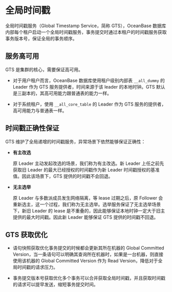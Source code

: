 # 全局时间戳

全局时间戳服务（Global Timestamp Service，简称 GTS），OceanBase 数据库内部每个租户启动一个全局时间戳服务，事务提交时通过本租户的时间戳服务获取事务版本号，保证全局的事务顺序。

## 服务高可用

GTS 是集群的核心，需要保证高可用。

* 对于用户租户而言，OceanBase 数据库使用租户级别内部表 `__all_dummy` 的 Leader 作为 GTS 服务提供者，时间来源于该 leader 的本地时钟。GTS 默认是三副本的，其高可用能力跟普通表的能力一样。

* 对于系统租户，使用 `__all_core_table` 的 Leader 作为 GTS 服务的提供者，高可用能力与普通表一样。

## 时间戳正确性保证

GTS 维护了全局递增的时间戳服务，异常场景下依然能够保证正确性：

* **有主改选**

  原 Leader 主动发起改选的场景，我们称为有主改选。新 Leader 上任之前先获取旧 Leader 的最大已经授权的时间戳作为新 Leader 时间戳授权的基准值。因此该场景下，GTS 提供的时间戳不会回退。
  
* **无主选举**

  原 Leader 与多数派成员发生网络隔离，等 lease 过期之后，原 Follower 会重新选主，这一个过程，我们称为无主选举。选举服务保证了无主选举场景下，新旧 Leader 的 lease 是不重叠的，因此能够保证本地时钟一定大于旧主提供的最大时间戳。因此新 Leader 能够保证 GTS 提供的时间戳不回退。
  
## GTS 获取优化

* 语句快照获取优化事务提交的时候都会更新其所在机器的 Global Committed Version，当一条语句可以明确其查询所在机器时，如果是一台机器，则直接使用该机器的 Global Committed Version 作为 Read Version，降低对于全局时间戳的请求压力。

* 事务提交版本号获取优化多个事务可以合并获取全局时间戳，并且获取时间戳的请求可以提早发送，缩短事务提交时间。
